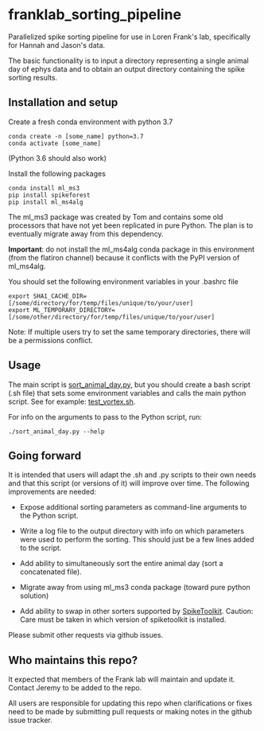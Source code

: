# franklab_sorting_pipeline

Parallelized spike sorting pipeline for use in Loren Frank's lab, specifically for Hannah and Jason's data.

The basic functionality is to input a directory representing a single animal day of ephys data and to obtain an output directory containing the spike sorting results.

## Installation and setup

Create a fresh conda environment with python 3.7

```
conda create -n [some_name] python=3.7
conda activate [some_name]
```

(Python 3.6 should also work)

Install the following packages

```
conda install ml_ms3
pip install spikeforest
pip install ml_ms4alg
```

The ml_ms3 package was created by Tom and contains some old processors that have not yet been replicated in pure Python. The plan is to eventually migrate away from this dependency.

**Important**: do not install the ml_ms4alg conda package in this environment (from the flatiron channel) because it conflicts with the PyPI version of ml_ms4alg.

You should set the following environment variables in your .bashrc file

```
export SHA1_CACHE_DIR=[/some/directory/for/temp/files/unique/to/your/user]
export ML_TEMPORARY_DIRECTORY=[/some/other/directory/for/temp/files/unique/to/your/user]
```

Note: If multiple users try to set the same temporary directories, there will be a permissions conflict.

## Usage

The main script is [sort_animal_day.py](./sort_animal_day.py), but you should create a bash script (.sh file) that sets some environment variables and calls the main python script. See for example: [test_vortex.sh](./test_vortex.sh).

For info on the arguments to pass to the Python script, run:

```
./sort_animal_day.py --help
```

## Going forward

It is intended that users will adapt the .sh and .py scripts to their own needs and that this script (or versions of it) will improve over time. The following improvements are needed:

* Expose additional sorting parameters as command-line arguments to the Python script.

* Write a log file to the output directory with info on which parameters were used to perform the sorting. This should just be a few lines added to the script.

* Add ability to simultaneously sort the entire animal day (sort a concatenated file).

* Migrate away from using ml_ms3 conda package (toward pure python solution)

* Add ability to swap in other sorters supported by [SpikeToolkit](https://github.com/SpikeInterface/spiketoolkit). Caution: Care must be taken in which version of spiketoolkit is installed.

Please submit other requests via github issues.

## Who maintains this repo?

It expected that members of the Frank lab will maintain and update it. Contact Jeremy to be added to the repo.

All users are responsible for updating this repo when clarifications or fixes need to be made by submitting pull requests or making notes in the github issue tracker.


